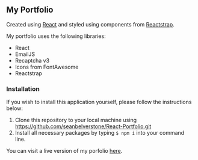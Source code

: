 ## My Portfolio

Created using [React](https://reactjs.org/) and styled using components from [Reactstrap](https://reactstrap.github.io/).

My portfolio uses the following libraries:

- React
- EmailJS
- Recaptcha v3
- Icons from FontAwesome
- Reactstrap

### Installation
If you wish to install this application yourself, please follow the instructions below:

1. Clone this repository to your local machine using https://github.com/seanbelverstone/React-Portfolio.git
2. Install all necessary packages by typing `$ npm i` into your command line.


You can visit a live version of my porfolio [here](http://www.seanbelverstone.com/).